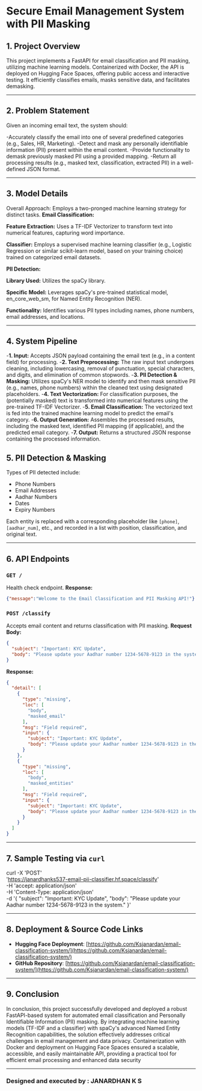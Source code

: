#  Secure Email Management System with PII Masking

## 1. Project Overview
This project implements a FastAPI for email classification and PII masking, utilizing machine learning models. Containerized with Docker, the API is deployed on Hugging Face Spaces, offering public access and interactive testing. It efficiently classifies emails, masks sensitive data, and facilitates demasking.

---

## 2. Problem Statement
Given an incoming email text, the system should:

-Accurately classify the email into one of several predefined categories (e.g., Sales, HR, Marketing).
-Detect and mask any personally identifiable information (PII) present within the email content.
-Provide functionality to demask previously masked PII using a provided mapping.
-Return all processing results (e.g., masked text, classification, extracted PII) in a well-defined JSON format.

---

## 3. Model Details
Overall Approach: Employs a two-pronged machine learning strategy for distinct tasks.
**Email Classification:**

**Feature Extraction:** Uses a TF-IDF Vectorizer to transform text into numerical features, capturing word importance.

**Classifier:** Employs a supervised machine learning classifier (e.g., Logistic Regression or similar scikit-learn model, based on your training choice) trained on categorized email datasets.

**PII Detection:**

**Library Used:** Utilizes the spaCy library.

**Specific Model:** Leverages spaCy's pre-trained statistical model, en_core_web_sm, for Named Entity Recognition (NER).

**Functionality:** Identifies various PII types including names, phone numbers, email addresses, and locations.

---

## 4. System Pipeline
-**1. Input:** Accepts JSON payload containing the email text (e.g., in a content field) for processing.
-**2. Text Preprocessing:** The raw input text undergoes cleaning, including lowercasing, removal of punctuation, special characters, and digits, and elimination of common stopwords.
-**3. PII Detection & Masking:** Utilizes spaCy's NER model to identify and then mask sensitive PII (e.g., names, phone numbers) within the cleaned text using designated placeholders.
-**4. Text Vectorization:** For classification purposes, the (potentially masked) text is transformed into numerical features using the pre-trained TF-IDF Vectorizer.
-**5. Email Classification:** The vectorized text is fed into the trained machine learning model to predict the email's category.
-**6. Output Generation:** Assembles the processed results, including the masked text, identified PII mapping (if applicable), and the predicted email category.
-**7. Output:** Returns a structured JSON response containing the processed information.

## 5. PII Detection & Masking
Types of PII detected include:
- Phone Numbers
- Email Addresses
- Aadhar Numbers
- Dates
- Expiry Numbers

Each entity is replaced with a corresponding placeholder like `[phone]`, `[aadhar_num]`, etc., and recorded in a list with position, classification, and original text.

---

## 6. API Endpoints
### `GET /`
Health check endpoint.
**Response:**
```json
{"message":"Welcome to the Email Classification and PII Masking API!"}
```

### `POST /classify`
Accepts email content and returns classification with PII masking.
**Request Body:**
```json
{
  "subject": "Important: KYC Update",
  "body": "Please update your Aadhar number 1234-5678-9123 in the system."
}
```

**Response:**
```json
{
  "detail": [
    {
      "type": "missing",
      "loc": [
        "body",
        "masked_email"
      ],
      "msg": "Field required",
      "input": {
        "subject": "Important: KYC Update",
        "body": "Please update your Aadhar number 1234-5678-9123 in the system."
      }
    },
    {
      "type": "missing",
      "loc": [
        "body",
        "masked_entities"
      ],
      "msg": "Field required",
      "input": {
        "subject": "Important: KYC Update",
        "body": "Please update your Aadhar number 1234-5678-9123 in the system."
      }
    }
  ]
}
```

---

## 7. Sample Testing via `curl`
curl -X 'POST' \
  'https://janardhanks537-email-pii-classifier.hf.space/classify' \
  -H 'accept: application/json' \
  -H 'Content-Type: application/json' \
  -d '{
  "subject": "Important: KYC Update",
  "body": "Please update your Aadhar number 1234-5678-9123 in the system."
}'

---

## 8. Deployment & Source Code Links
- **Hugging Face Deployment**: [https://github.com/Ksjanardan/email-classification-system/](https://github.com/Ksjanardan/email-classification-system/)
- **GitHub Repository**: [https://github.com/Ksjanardan/email-classification-system/](https://github.com/Ksjanardan/email-classification-system/)

---

## 9. Conclusion
In conclusion, this project successfully developed and deployed a robust FastAPI-based system for automated email classification and Personally Identifiable Information (PII) masking. By integrating machine learning models (TF-IDF and a classifier) with spaCy's advanced Named Entity Recognition capabilities, the solution effectively addresses critical challenges in email management and data privacy. Containerization with Docker and deployment on Hugging Face Spaces ensured a scalable, accessible, and easily maintainable API, providing a practical tool for efficient email processing and enhanced data security

---

### Designed and executed by : **JANARDHAN K S**


